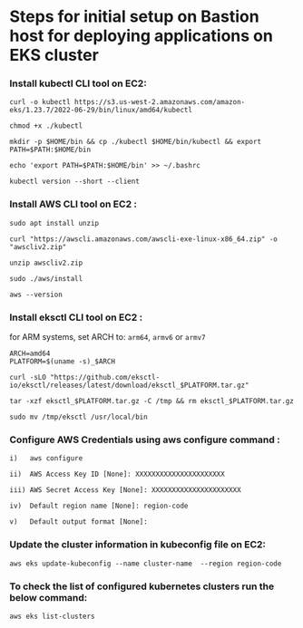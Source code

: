 # Steps for initial setup on Bastion host for deploying applications on EKS cluster

### Install kubectl CLI tool on EC2:

```
curl -o kubectl https://s3.us-west-2.amazonaws.com/amazon-eks/1.23.7/2022-06-29/bin/linux/amd64/kubectl
```
```
chmod +x ./kubectl
```
```
mkdir -p $HOME/bin && cp ./kubectl $HOME/bin/kubectl && export PATH=$PATH:$HOME/bin
```
```
echo 'export PATH=$PATH:$HOME/bin' >> ~/.bashrc
```
```
kubectl version --short --client
```

### Install  AWS CLI tool on EC2 :
```
sudo apt install unzip
```
```
curl "https://awscli.amazonaws.com/awscli-exe-linux-x86_64.zip" -o "awscliv2.zip"
```
```
unzip awscliv2.zip 
```
```
sudo ./aws/install 
```
```
aws --version
```

### Install  eksctl CLI tool on EC2 :

for ARM systems, set ARCH to: `arm64`, `armv6` or `armv7`

```
ARCH=amd64
PLATFORM=$(uname -s)_$ARCH
```
```
curl -sLO "https://github.com/eksctl-io/eksctl/releases/latest/download/eksctl_$PLATFORM.tar.gz"
```
```
tar -xzf eksctl_$PLATFORM.tar.gz -C /tmp && rm eksctl_$PLATFORM.tar.gz
```
```
sudo mv /tmp/eksctl /usr/local/bin
```

### Configure AWS Credentials using aws configure command :

```
i)   aws configure
```
```
ii)  AWS Access Key ID [None]: XXXXXXXXXXXXXXXXXXXXXX
```
```
iii) AWS Secret Access Key [None]: XXXXXXXXXXXXXXXXXXXXXX
```
```
iv)  Default region name [None]: region-code
```
```
v)   Default output format [None]:
```

### Update the cluster information in kubeconfig file on EC2:

```
aws eks update-kubeconfig --name cluster-name  --region region-code
```

### To check the list of configured kubernetes clusters run the below command:

```
aws eks list-clusters
```
